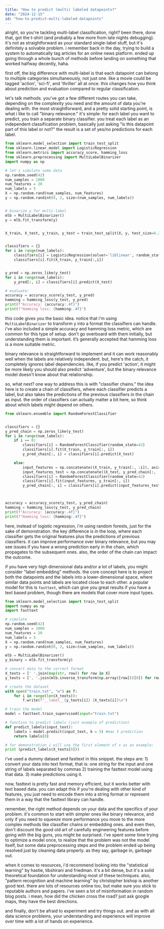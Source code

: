 ```yaml
---
title: "How to predict (multi) labeled datapoints?"
date: "2024-12-15"
id: "how-to-predict-multi-labeled-datapoints"
---
```


alright, so you're tackling multi-label classification, right? been there, done that, got the t-shirt (and probably a few more from late nights debugging). it's not as straightforward as your standard single-label stuff, but it's definitely a solvable problem. i remember back in the day, trying to build a system to automatically tag articles for an online news platform. ended up going through a whole bunch of methods before landing on something that worked halfway decently, haha.

first off, the big difference with multi-label is that each datapoint can belong to multiple categories simultaneously, not just one. like a movie could be tagged 'action', 'sci-fi', and 'thriller' all at once. this changes how you think about prediction and evaluation compared to regular classification.

let's talk methods. you've got a few different routes you can take, depending on the complexity you need and the amount of data you're dealing with. the most straightforward, and a pretty solid starting point, is what i like to call "binary relevance." it's simple: for each label you want to predict, you train a separate binary classifier. you treat each label as an independent classification problem, basically just asking “is this datapoint part of this label or not?" the result is a set of yes/no predictions for each label.

```python
from sklearn.model_selection import train_test_split
from sklearn.linear_model import LogisticRegression
from sklearn.metrics import accuracy_score, hamming_loss
from sklearn.preprocessing import MultiLabelBinarizer
import numpy as np

# let's simulate some data
np.random.seed(42)
num_samples = 1000
num_features = 20
num_labels = 5
X = np.random.rand(num_samples, num_features)
y = np.random.randint(0, 2, size=(num_samples, num_labels))


# binarize y for multi-label
mlb = MultiLabelBinarizer()
y = mlb.fit_transform(y)


X_train, X_test, y_train, y_test = train_test_split(X, y, test_size=0.2, random_state=42)


classifiers = {}
for i in range(num_labels):
    classifiers[i] = LogisticRegression(solver='liblinear', random_state=42)
    classifiers[i].fit(X_train, y_train[:,i])


y_pred = np.zeros_like(y_test)
for i in range(num_labels):
    y_pred[:, i] = classifiers[i].predict(X_test)

# evaluate:
accuracy = accuracy_score(y_test, y_pred)
hamming = hamming_loss(y_test, y_pred)
print(f"Accuracy: {accuracy:.4f}")
print(f"Hamming loss: {hamming:.4f}")
```

this code gives you the basic idea. notice that i'm using `MultiLabelBinarizer` to transform y into a format the classifiers can handle. i've also included a simple accuracy and hamming loss metric, which are common for this type of setup. don't go overboard with them initially, but understanding them is important. it’s generally accepted that hamming loss is a more suitable metric.

binary relevance is straightforward to implement and it can work reasonably well when the labels are relatively independent. but, here's the catch, it completely ignores label dependencies. like, if you predict 'action', it might be more likely you should also predict 'adventure', but the binary relevance model doesn't know about that relationship.

so, what next? one way to address this is with "classifier chains." the idea here is to create a chain of classifiers, where each classifier predicts a label, but also takes the predictions of the previous classifiers in the chain as input. the order of classifiers can actually matter a bit here, so think about which labels might depend on others.

```python
from sklearn.ensemble import RandomForestClassifier


classifiers = {}
y_pred_chain = np.zeros_like(y_test)
for i in range(num_labels):
    if i == 0:
        classifiers[i] = RandomForestClassifier(random_state=42)
        classifiers[i].fit(X_train, y_train[:, i])
        y_pred_chain[:, i] = classifiers[i].predict(X_test)

    else:
        input_features = np.concatenate((X_train, y_train[:, :i]), axis=1)
        input_features_test = np.concatenate((X_test, y_pred_chain[:, :i]), axis=1)
        classifiers[i] = RandomForestClassifier(random_state=42)
        classifiers[i].fit(input_features, y_train[:, i])
        y_pred_chain[:, i] = classifiers[i].predict(input_features_test)



accuracy = accuracy_score(y_test, y_pred_chain)
hamming = hamming_loss(y_test, y_pred_chain)
print(f"Accuracy: {accuracy:.4f}")
print(f"Hamming loss: {hamming:.4f}")
```

here, instead of logistic regression, i'm using random forests, just for the sake of demonstration. the key difference is in the loop, where each classifier gets the original features plus the predictions of previous classifiers. it can improve performance over binary relevance, but you may see issues if you have a wrong prediction early in the chain, which propagates to the subsequent ones. also, the order of the chain can impact the outcome.

if you have very high dimensional data and/or a lot of labels, you might consider "label embedding" methods. the core concept here is to project both the datapoints and the labels into a lower-dimensional space, where similar data points and labels are located close to each other. a popular model for this is `fasttext`, which can give you great results if you have a text based problem, though there are models that cover more input types.

```python
from sklearn.model_selection import train_test_split
import numpy as np
import fasttext

# simulate
np.random.seed(42)
num_samples = 1000
num_features = 20
num_labels = 5
X = np.random.rand(num_samples, num_features)
y = np.random.randint(0, 2, size=(num_samples, num_labels))

mlb = MultiLabelBinarizer()
y_binary = mlb.fit_transform(y)

# convert data to the correct format
X_texts = [' '.join(map(str, row)) for row in X]
y_texts = [', '.join(mlb.inverse_transform(np.array([row]))[0]) for row in y_binary]

# create the dataset
with open("train.txt", "w") as f:
    for i in range(len(X_texts)):
        f.write(f"__label__{y_texts[i]} {X_texts[i]}\n")

# train the model
model = fasttext.train_supervised(input="train.txt")

# function to predict labels (just example of prediction)
def predict_labels(input_text):
    labels = model.predict(input_text, k = 5) #max 5 prediction
    return labels[0]

# for demonstration i will use the first element of x as an example:
print (predict_labels(X_texts[0]))
```

i've used a dummy dataset and fasttext in this snippet. the steps are: 1) convert your data into text format, that is: one string for the input and one string of labels separated by commas 2) training the fasttext model using that data. 3) make predictions using it.

now, fasttext is pretty fast and memory efficient, but it works better with text based data. you can adapt this if you're dealing with other kind of features, you just need to encode them into a string format or represent them in a way that the fasttext library can handle.

remember, the right method depends on your data and the specifics of your problem. it's common to start with simpler ones like binary relevance, and only if you need to squeeze more performance you move to the more complex methods like classifier chains or embedding ones. and even then, don't discount the good old art of carefully engineering features before going with the big guns, you might be surprised. i've spent some time trying to optimize a model once, to realize that the problem was not the model itself, but some data preprocessing steps and the problem ended up being resolved just by cleaning data properly. as they say, garbage in, garbage out.

when it comes to resources, i'd recommend looking into the "statistical learning" by hastie, tibshirani and friedman. it's a bit dense, but it's a solid theoretical foundation for understanding most of these techniques. also, "pattern recognition and machine learning" by christopher bishop is another good text. there are lots of resources online too, but make sure you stick to reputable authors and papers. i've seen a lot of misinformation in random blog posts. i mean, how did the chicken cross the road? just ask google maps, they have the best directions.

and finally, don't be afraid to experiment and try things out. and as with all data science problems, your understanding and experience will improve over time with a lot of hands on experience.
